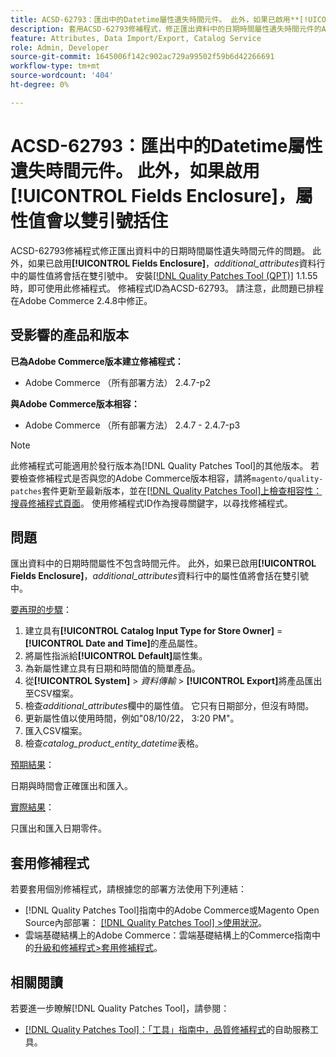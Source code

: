 ```yaml
---
title: ACSD-62793：匯出中的Datetime屬性遺失時間元件。 此外，如果已啟用**[!UICONTROL Fields Enclosure]**，屬性值會以雙引號括住
description: 套用ACSD-62793修補程式，修正匯出資料中的日期時間屬性遺失時間元件的Adobe Commerce問題。 此外，如果已啟用**[!UICONTROL Fields Enclosure]**，則*additional_attributes*欄中的屬性值將會括在雙引號中。
feature: Attributes, Data Import/Export, Catalog Service
role: Admin, Developer
source-git-commit: 1645006f142c902ac729a99502f59b6d42266691
workflow-type: tm+mt
source-wordcount: '404'
ht-degree: 0%

---
```



# ACSD-62793：匯出中的Datetime屬性遺失時間元件。 此外，如果啟用&#x200B;**[!UICONTROL Fields Enclosure]**，屬性值會以雙引號括住

ACSD-62793修補程式修正匯出資料中的日期時間屬性遺失時間元件的問題。 此外，如果已啟用&#x200B;**[!UICONTROL Fields Enclosure]**，*additional_attributes*&#x200B;資料行中的屬性值將會括在雙引號中。 安裝[[!DNL Quality Patches Tool (QPT)]](/help/tools/quality-patches-tool/quality-patches-tool-to-self-serve-quality-patches.md) 1.1.55時，即可使用此修補程式。 修補程式ID為ACSD-62793。 請注意，此問題已排程在Adobe Commerce 2.4.8中修正。

## 受影響的產品和版本

**已為Adobe Commerce版本建立修補程式：**

* Adobe Commerce （所有部署方法） 2.4.7-p2

**與Adobe Commerce版本相容：**

* Adobe Commerce （所有部署方法） 2.4.7 - 2.4.7-p3

>[!NOTE]
>
>此修補程式可能適用於發行版本為[!DNL Quality Patches Tool]的其他版本。 若要檢查修補程式是否與您的Adobe Commerce版本相容，請將`magento/quality-patches`套件更新至最新版本，並在[[!DNL Quality Patches Tool]上檢查相容性：搜尋修補程式頁面](https://experienceleague.adobe.com/tools/commerce-quality-patches/index.html?lang=zh-Hant)。 使用修補程式ID作為搜尋關鍵字，以尋找修補程式。

## 問題

匯出資料中的日期時間屬性不包含時間元件。 此外，如果已啟用&#x200B;**[!UICONTROL Fields Enclosure]**，*additional_attributes*&#x200B;資料行中的屬性值將會括在雙引號中。

<u>要再現的步驟</u>：

1. 建立具有&#x200B;**[!UICONTROL Catalog Input Type for Store Owner]** = **[!UICONTROL Date and Time]**&#x200B;的產品屬性。
1. 將屬性指派給&#x200B;**[!UICONTROL Default]**&#x200B;屬性集。
1. 為新屬性建立具有日期和時間值的簡單產品。
1. 從&#x200B;**[!UICONTROL System]** > *資料傳輸* > **[!UICONTROL Export]**&#x200B;將產品匯出至CSV檔案。
1. 檢查&#x200B;*additional_attributes*&#x200B;欄中的屬性值。 它只有日期部分，但沒有時間。
1. 更新屬性值以使用時間，例如&quot;08/10/22， 3:20 PM&quot;。
1. 匯入CSV檔案。
1. 檢查&#x200B;*catalog_product_entity_datetime*&#x200B;表格。

<u>預期結果</u>：

日期與時間會正確匯出和匯入。

<u>實際結果</u>：

只匯出和匯入日期零件。

## 套用修補程式

若要套用個別修補程式，請根據您的部署方法使用下列連結：

* [!DNL Quality Patches Tool]指南中的Adobe Commerce或Magento Open Source內部部署： [[!DNL Quality Patches Tool] >使用狀況](/help/tools/quality-patches-tool/usage.md)。
* 雲端基礎結構上的Adobe Commerce：雲端基礎結構上的Commerce指南中的[升級和修補程式>套用修補程式](https://experienceleague.adobe.com/docs/commerce-cloud-service/user-guide/develop/upgrade/apply-patches.html?lang=zh-Hant)。


## 相關閱讀

若要進一步瞭解[!DNL Quality Patches Tool]，請參閱：

* [[!DNL Quality Patches Tool]：「工具」指南中，品質修補程式](/help/tools/quality-patches-tool/quality-patches-tool-to-self-serve-quality-patches.md)的自助服務工具。
